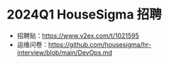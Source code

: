 # 2024Q1 HouseSigma 招聘 

- 招聘贴：https://www.v2ex.com/t/1021595
- 运维问卷：https://github.com/housesigma/hr-interview/blob/main/DevOps.md
